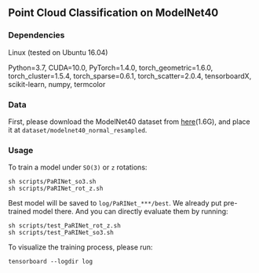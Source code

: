 ## Point Cloud Classification on ModelNet40

### Dependencies
 
Linux (tested on Ubuntu 16.04)

Python=3.7, 
CUDA=10.0,
PyTorch=1.4.0, 
torch_geometric=1.6.0,
torch_cluster=1.5.4,
torch_sparse=0.6.1,
torch_scatter=2.0.4,
tensorboardX, 
scikit-learn, 
numpy,
termcolor


### Data

First, please download the ModelNet40 dataset from [here](https://shapenet.cs.stanford.edu/media/modelnet40_normal_resampled.zip)(1.6G), 
and place it at `dataset/modelnet40_normal_resampled`. 
### Usage

To train a model under `SO(3)` or `z` rotations:

    sh scripts/PaRINet_so3.sh 
    sh scripts/PaRINet_rot_z.sh 

Best model will be saved to `log/PaRINet_***/best`. We already put pre-trained model there.
And you can directly evaluate them by running:

    sh scripts/test_PaRINet_rot_z.sh
    sh scripts/test_PaRINet_so3.sh

To visualize the training process, please run:

    tensorboard --logdir log

